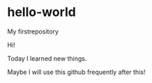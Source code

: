 # hello-world
My firstrepository

Hi!

Today I learned new things.

Maybe I will use this github frequently after this!
